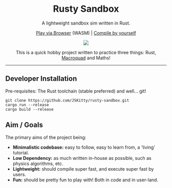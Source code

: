 <h1 align="center">
  Rusty Sandbox
</h1>

<p align="center">
  A lightweight sandbox sim written in Rust.
</p>

<p align="center">
  <a href="https://stakecubecoin.net/wasm-sandbox/">Play via Browser</a> (WASM) | <a href="https://github.com/JSKitty/rusty-sandbox#developer-installation">Compile by yourself</a>
</p>

<p align="center">
  <img src="https://user-images.githubusercontent.com/42538664/185786815-206a50f7-5223-4ebd-aeb1-46479519c5cb.gif" />
</p>

<p align="center">
  This is a quick hobby project written to practice three things: Rust, <a href="https://macroquad.rs/">Macroquad</a> and Maths!
</p>

---

## Developer Installation

Pre-requisites: The Rust toolchain (stable preferred) and well... git!
```
git clone https://github.com/JSKitty/rusty-sandbox.git
cargo run --release
cargo build --release

```

## Aim / Goals

The primary aims of the project being:
- **Minimalistic codebase:** easy to follow, easy to learn from, a 'living' tutorial.
- **Low Dependency:** as much written in-house as possible, such as physics algorithms, etc.
- **Lightweight:** should compile super fast, and execute super fast by users.
- **Fun:** should be pretty fun to play with! Both in code and in user-land.
